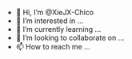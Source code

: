 - 👋 Hi, I’m @XieJX-Chico
- 👀 I’m interested in ...
- 🌱 I’m currently learning ...
- 💞️ I’m looking to collaborate on ...
- 📫 How to reach me ...

<!---
XieJX-Chico/XieJX-Chico is a ✨ special ✨ repository because its `README.md` (this file) appears on your GitHub profile.
You can click the Preview link to take a look at your changes.
--->
